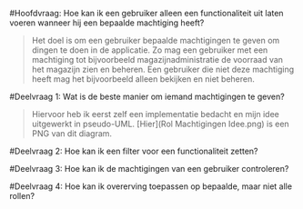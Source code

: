 #Hoofdvraag: Hoe kan ik een gebruiker alleen een functionaliteit uit laten voeren wanneer hij een bepaalde machtiging heeft?
>   Het doel is om een gebruiker bepaalde machtigingen te geven om dingen te doen in de applicatie. Zo mag een gebruiker met een machtiging tot bijvoorbeeld magazijnadministratie de voorraad van het magazijn zien en beheren. Een gebruiker die niet deze machtiging heeft mag het bijvoorbeeld alleen bekijken en niet beheren.

#Deelvraag 1: Wat is de beste manier om iemand machtigingen te geven?
>   Hiervoor heb ik eerst zelf een implementatie bedacht en mijn idee uitgewerkt in pseudo-UML. [Hier](Rol Machtigingen Idee.png) is een PNG van dit diagram. 

#Deelvraag 2: Hoe kan ik een filter voor een functionaliteit zetten?


#Deelvraag 3: Hoe kan ik de machtigingen van een gebruiker controleren?


#Deelvraag 4: Hoe kan ik overerving toepassen op bepaalde, maar niet alle rollen?

